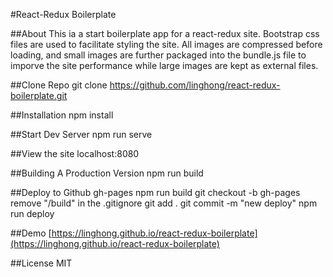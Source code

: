 #React-Redux Boilerplate


##About
This ia a start boilerplate app for a react-redux site. Bootstrap css files are used to facilitate styling the site. All images are compressed before loading, and small images are further packaged into the bundle.js file to imporve the site performance while large images are kept as external files.


##Clone Repo
git clone https://github.com/linghong/react-redux-boilerplate.git


##Installation
npm install


##Start Dev Server
npm run serve


##View the site
localhost:8080


##Building A Production Version
npm run build


##Deploy to Github gh-pages
npm run build
git checkout -b gh-pages
remove "/build" in the .gitignore
git add .
git commit -m "new deploy"
npm run deploy


##Demo
[https://linghong.github.io/react-redux-boilerplate](https://linghong.github.io/react-redux-boilerplate)


##License
MIT